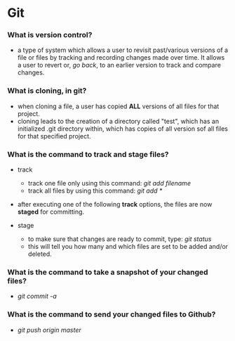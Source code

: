 # Git

### What is version control?
- a type of system which allows a user to revisit past/various versions of a file or files by tracking and recording changes made over time. It allows a user to revert or, _go back_, to an earlier version to track and compare changes. 

### What is cloning, in git?
- when cloning a file, a user has copied **ALL** versions of all files for that project.
- cloning leads to the creation of a directory called "test", which has an initialized .git directory within, which has copies of all version sof all files for that specified project.

### What is the command to track and stage files?
- track
  - track one file only using this command: _git add filename_
  - track all files by using this command:  _git add *_

- after executing one of the following **track** options, the files are now **staged** for committing.

- stage
  - to make sure that changes are ready to commit, type: _git status_
  - this will tell you how many and which files are set to be added and/or deleted.

### What is the command to take a snapshot of your changed files?
- _git commit -a_

### What is the command to send your changed files to Github?
- _git push origin master_
